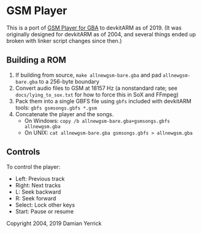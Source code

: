 GSM Player
==========
This is a port of [GSM Player for GBA] to devkitARM as of 2019.
(It was originally designed for devkitARM as of 2004, and several
things ended up broken with linker script changes since then.)

[GSM Player for GBA]: https://pineight.com/gba/gsm/


Building a ROM
--------------
1. If building from source, `make allnewgsm-bare.gba` and pad
   `allnewgsm-bare.gba` to a 256-byte boundary
2. Convert audio files to GSM at 18157 Hz (a nonstandard rate; see
   `docs/lying_to_sox.txt` for how to force this in SoX and FFmpeg)
3. Pack them into a single GBFS file using `gbfs` included with
   devkitARM tools: `gbfs gsmsongs.gbfs *.gsm`
4. Concatenate the player and the songs.
    - On Windows: `copy /b allnewgsm-bare.gba+gsmsongs.gbfs allnewgsm.gba`
    - On UNIX: `cat allnewgsm-bare.gba gsmsongs.gbfs > allnewgsm.gba`

Controls
--------
To control the player:

- Left: Previous track
- Right: Next tracks
- L: Seek backward
- R: Seek forward
- Select: Lock other keys
- Start: Pause or resume


Copyright 2004, 2019 Damian Yerrick